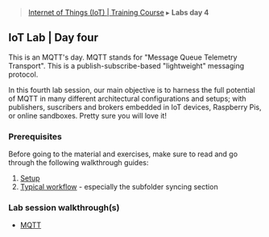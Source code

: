 > [Internet of Things (IoT) | Training Course](4-lab-day-4.md) ▸ **Labs day 4**

## IoT Lab | Day four
This is an MQTT's day. MQTT stands for "Message Queue Telemetry Transport". This is a publish-subscribe-based "lightweight" messaging protocol. 

In this fourth lab session, our main objective is to harness the full potential of MQTT in many different architectural configurations and setups; with publishers, suscribers and brokers embedded in IoT devices, Raspberry Pis, or online sandboxes. Pretty sure you will love it!

### Prerequisites
Before going to the material and exercises, make sure to read and go through the following walkthrough guides:

1. [Setup](setup.md)
2. [Typical workflow](workflow.md) - especially the subfolder syncing section

### Lab session walkthrough(s)
* [MQTT](MQTT.md)
